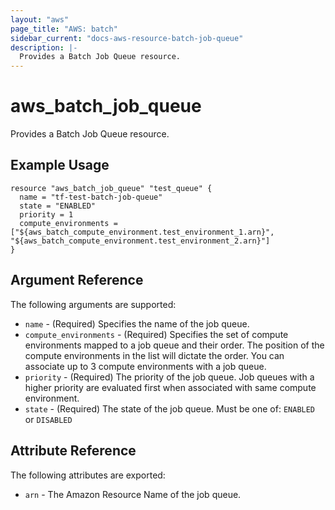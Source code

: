 ```yaml
---
layout: "aws"
page_title: "AWS: batch"
sidebar_current: "docs-aws-resource-batch-job-queue"
description: |-
  Provides a Batch Job Queue resource.
---
```


# aws_batch_job_queue

Provides a Batch Job Queue resource.

## Example Usage

```hcl
resource "aws_batch_job_queue" "test_queue" {
  name = "tf-test-batch-job-queue"
  state = "ENABLED"
  priority = 1
  compute_environments = ["${aws_batch_compute_environment.test_environment_1.arn}", "${aws_batch_compute_environment.test_environment_2.arn}"]
}
```

## Argument Reference

The following arguments are supported:

* `name` - (Required) Specifies the name of the job queue.
* `compute_environments` - (Required) Specifies the set of compute environments
    mapped to a job queue and their order.  The position of the compute environments
    in the list will dictate the order. You can associate up to 3 compute environments
    with a job queue.
* `priority` - (Required) The priority of the job queue. Job queues with a higher priority
    are evaluated first when associated with same compute environment.
* `state` - (Required) The state of the job queue. Must be one of: `ENABLED` or `DISABLED`

## Attribute Reference

The following attributes are exported:

* `arn` - The Amazon Resource Name of the job queue.
